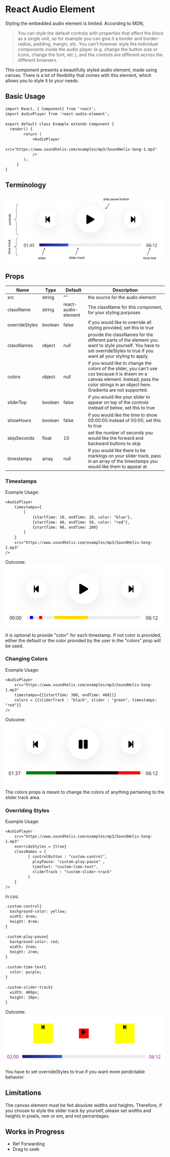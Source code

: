 # React Audio Element

Styling the embedded audio element is limited. According to MDN,

> You can style the default controls with properties that affect the block as a single unit, so for example you can give it a border and border-radius, padding, margin, etc. You can't however style the individual components inside the audio player (e.g. change the button size or icons, change the font, etc.), and the controls are different across the different browsers.

This component presents a beautifully styled audio element, made using canvas. There is a lot of flexibility that comes with this element, which allows you to style it to your needs.

## Basic Usage

```
import React, { Component} from 'react';
import AudioPlayer from 'react-audio-element';

export default class Example extends Component {
  render() {
        return (
            <AudioPlayer
                src="https://www.soundhelix.com/examples/mp3/SoundHelix-Song-1.mp3"
            />
        );
     }
}
```

## Terminology
![Terminology](./assets/terminology.png)

## Props

| Name           | Type    | Default             | Description                                                                                                                                                                                      |
| -------------- | ------- | ------------------- | ------------------------------------------------------------------------------------------------------------------------------------------------------------------------------------------------ |
| src            | string  | ""                  | the source for the audio element                                                                                                                                                                 |
| className      | string  | react-audio-element | The className for this component, for your styling purposes                                                                                                                                      |
| overrideStyles | boolean | false               | if you would like to override all styling provided, set this to true                                                                                                                             |
| classNames     | object  | null                | provide the classNames for the different parts of the element you want to style yourself. You have to set overrideStyles to true if you want all your styling to apply.                          |
| colors         | object  | null                | if you would like to change the colors of the slider, you can't use css because it is drawn on a canvas element. Instead, pass the color strings in an object here. Gradients are not supported. |
| sliderTop      | boolean | false               | if you would like your slider to appear on top of the controls instead of below, set this to true                                                                                                |
| showHours      | boolean | false               | if you would like the time to show 00:00:00 instead of 00:00, set this to true                                                                                                                   |
| skipSeconds    | float   | 10                  | set the number of seconds you would like the forward and backward buttons to skip                                                                                                                |
| timestamps    | array   | null                  | If you would like there to be markings on your slider track, pass in an array of the timestamps you would like them to appear at                                       |

### Timestamps

Example Usage:
```
<AudioPlayer
    timestamps={
        [
            {startTime: 10, endTime: 20, color: "blue"}, 
            {startTime: 40, endTime: 50, color: "red"}, 
            {startTime: 90, endTime: 200}
        ]
    }
    src="https://www.soundhelix.com/examples/mp3/SoundHelix-Song-1.mp3"
/>
```

Outcome:
![Timestamps](./assets/timestamps.png)

It is optional to provide "color" for each timestamp. If not color is provided, either the default or the color provided by the user in the "colors" prop will be used. 
### Changing Colors
Example Usage:
```
<AudioPlayer
    src="https://www.soundhelix.com/examples/mp3/SoundHelix-Song-1.mp3"
    timestamps={[{startTime: 300, endTime: 400}]}
    colors = {{sliderTrack : "black", slider : "green", timestamps: "red"}}
/>
```
Outcome:
![Colors](./assets/colors.png)

The colors props is meant to change the colors of anything pertaining to the slider track area. 

### Overriding Styles
Example Usage:
```
<AudioPlayer
    src="https://www.soundhelix.com/examples/mp3/SoundHelix-Song-1.mp3"
    overrideStyles = {true}
    classNames = {
          { controlButton : "custom-control",
            playPause: "custom-play-pause" ,
            timeText: "custom-time-text",
            sliderTrack : "custom-slider-track"
          }
    }
/>
```
in css:
```
.custom-control{
  background-color: yellow;
  width: 4rem;
  height: 4rem;
}

.custom-play-pause{
  background-color: red;
  width: 2rem;
  height: 2rem;
}

.custom-time-text{
  color: purple;
}

.custom-slider-track{
  width: 400px;
  height: 10px;
}
```

Outcome:
![OverridingStyles](./assets/classnames.png)


You have to set overrideStyles to true if you want more perdictable behavior.


## Limitations
The canvas element must be fed absolute widths and heights. Therefore, if you choose to style the slider track by yourself, please set widths and heights in pixels, rem or em, and not percentages.

## Works in Progress

- Ref Forwarding
- Drag to seek
